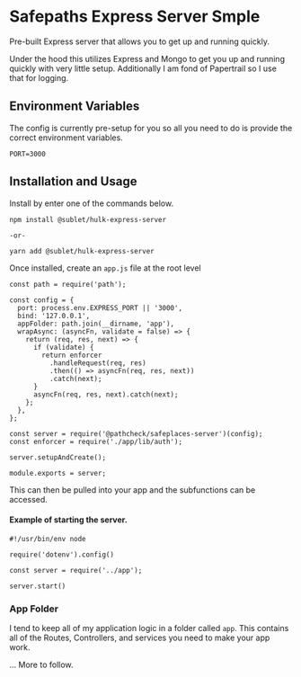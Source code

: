# Safepaths Express Server Smple

Pre-built Express server that allows you to get up and running quickly.

Under the hood this utilizes Express and Mongo to get you up and running quickly with very little setup.  Additionally I am fond of Papertrail so I use that for logging.

## Environment Variables

The config is currently pre-setup for you so all you need to do is provide the correct environment variables.

```
PORT=3000
```

## Installation and Usage

Install by enter one of the commands below.

```
npm install @sublet/hulk-express-server

-or-

yarn add @sublet/hulk-express-server
```

Once installed, create an `app.js` file at the root level 

```
const path = require('path');

const config = {
  port: process.env.EXPRESS_PORT || '3000',
  bind: '127.0.0.1',
  appFolder: path.join(__dirname, 'app'),
  wrapAsync: (asyncFn, validate = false) => {
    return (req, res, next) => {
      if (validate) {
        return enforcer
          .handleRequest(req, res)
          .then(() => asyncFn(req, res, next))
          .catch(next);
      }
      asyncFn(req, res, next).catch(next);
    };
  },
};

const server = require('@pathcheck/safeplaces-server')(config);
const enforcer = require('./app/lib/auth');

server.setupAndCreate();

module.exports = server;
```

This can then be pulled into your app and the subfunctions can be accessed.

#### Example of starting the server.

```
#!/usr/bin/env node

require('dotenv').config()

const server = require('../app');

server.start()
```

### App Folder

I tend to keep all of my application logic in a folder called `app`. This contains all of the Routes, Controllers, and services you need to make your app work.

... More to follow.